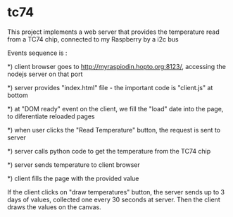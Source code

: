 # tc74

 This project implements a web server that provides the temperature read from a TC74 chip,
 connected to my Raspberry by a i2c bus

 Events sequence is :

   *) client browser goes to http://myraspiodin.hopto.org:8123/, accessing the nodejs server on that port

   *) server provides "index.html" file - the important code is "client.js" at bottom

   *) at "DOM ready" event on the client, we fill the "load" date into the page, to diferentiate reloaded pages

   *) when user clicks the "Read Temperature" button, the request is sent to server

   *) server calls python code to get the temperature from the TC74 chip

   *) server sends temperature to client browser

   *) client fills the page with the provided value

 If the client clicks on "draw temperatures" button, the server sends up to 3 days of values,
 collected one every 30 seconds at server. Then the client draws the values on the canvas.

